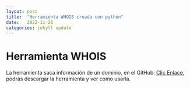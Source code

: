 ```yaml
---
layout: post
title:  "Herramienta WHOIS creada con python"
date:   2022-11-26
categories: jekyll update
---
```



# Herramienta WHOIS

La herramienta saca información de un dominio, en el GitHub: <a href="https://github.com/tripleyei/whois"> Clic Enlace</a>, podrás descargar la herramienta y ver como usarla.
